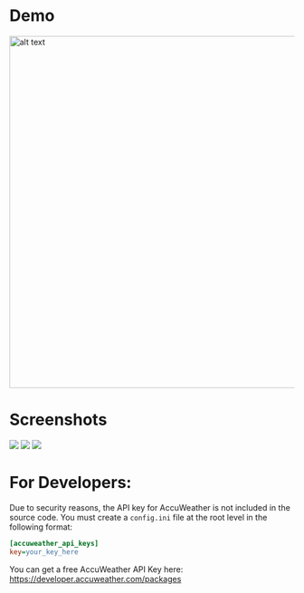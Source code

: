 # Demo
<img src="https://i.imgur.com/vXJWYF8.jpg" alt="alt text" width="850" height="622">

# Screenshots
<img src="https://i.imgur.com/jQDNWcm.png">
<img src="https://i.imgur.com/aY9VqID.png">
<img src="https://i.imgur.com/XlNILFV.png">

# For Developers:
Due to security reasons, the API key for AccuWeather is not included in the source code. You must create a `config.ini` file at the root level in the following format:

```ini
[accuweather_api_keys]
key=your_key_here
```

You can get a free AccuWeather API Key here: https://developer.accuweather.com/packages
